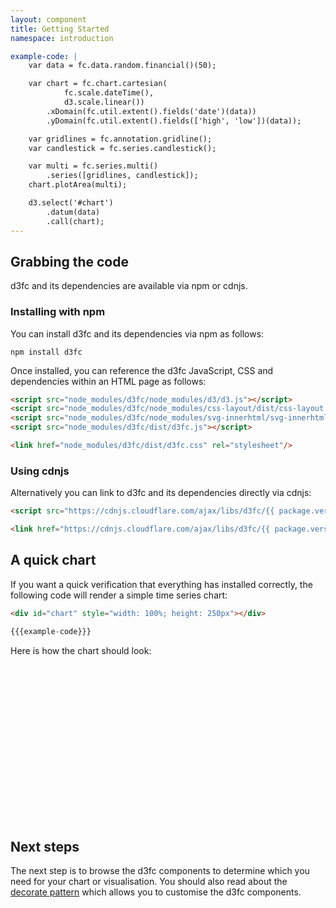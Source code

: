 ```yaml
---
layout: component
title: Getting Started
namespace: introduction

example-code: |
    var data = fc.data.random.financial()(50);

    var chart = fc.chart.cartesian(
            fc.scale.dateTime(),
            d3.scale.linear())
        .xDomain(fc.util.extent().fields('date')(data))
        .yDomain(fc.util.extent().fields(['high', 'low'])(data));

    var gridlines = fc.annotation.gridline();
    var candlestick = fc.series.candlestick();

    var multi = fc.series.multi()
        .series([gridlines, candlestick]);
    chart.plotArea(multi);

    d3.select('#chart')
        .datum(data)
        .call(chart);
---
```


## Grabbing the code

d3fc and its dependencies are available via npm or cdnjs.

### Installing with npm

You can install d3fc and its dependencies via npm as follows:

```
npm install d3fc
```

Once installed, you can reference the d3fc JavaScript, CSS and dependencies within an HTML page as follows:

```html
<script src="node_modules/d3fc/node_modules/d3/d3.js"></script>
<script src="node_modules/d3fc/node_modules/css-layout/dist/css-layout.js"></script>
<script src="node_modules/d3fc/node_modules/svg-innerhtml/svg-innerhtml.js"></script>
<script src="node_modules/d3fc/dist/d3fc.js"></script>

<link href="node_modules/d3fc/dist/d3fc.css" rel="stylesheet"/>
```

### Using cdnjs

Alternatively you can link to d3fc and its dependencies directly via cdnjs:

```html
<script src="https://cdnjs.cloudflare.com/ajax/libs/d3fc/{{ package.version }}/d3fc.bundle.min.js"></script>

<link href="https://cdnjs.cloudflare.com/ajax/libs/d3fc/{{ package.version }}/d3fc.min.css" rel="stylesheet"/>
```

## A quick chart

If you want a quick verification that everything has installed correctly, the following code will render a simple time series chart:

```html
<div id="chart" style="width: 100%; height: 250px"></div>
```

```js
{{{example-code}}}
```

Here is how the chart should look:

<div id="chart" style="width: 100%; height: 250px"></div>
<script type="text/javascript">
(function() {
    {{{example-code}}}
}());
</script>

## Next steps

The next step is to browse the d3fc components to determine which you need for your chart or visualisation. You should also read about the <a href="2-decorate-pattern.html">decorate pattern</a> which allows you to customise the d3fc components.
